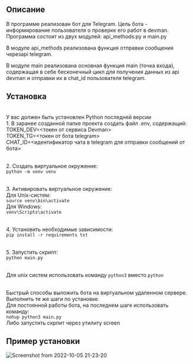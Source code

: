<h2>Описание</h2>
В программе реализован бот для Telegram.
Цель бота - информирование пользователя о проверке его работ в devman.
Программа состоит из двух модулей: api_methods.py и main.py

В модуле api_methods реализована функция отправки сообщения черезapi telegram.

В модуле main реализована основная функция main (точка входа), содержащая в себе бесконечный цикл для получения 
данных из api devman и отправки их в chat_id пользователя telegram.

<h2>Установка</h2>
<br> У вас должен быть установлен Python последней версии
<br>1. В заранее созданной папке проекта создать файл .env, содержащий:
<br>TOKEN_DEV=<токен от сервиса Devman>
<br>TOKEN_TG=<токен от бота telegram>
<br>CHAT_ID=<идентификатор чата в telegram для отправки сообщений от бота>

<br>2. Создать виртуальное окружение:
    <br>`python -m venv venv`
    
<br>3. Активировать виртуальное окружение:
    <br>Для Unix-систем:
    <br>`source venv\bin\activate`
    <br>Для Windows:
    <br>`venv\Scripts\activate`
    
<br>4. Установить необходимые зависимости:
    <br>`pip install -r requirements txt`
    
<br>5. Запустить скрипт:
    <br>`python main.py`
    
<br>Для unix систем использовать команду `python3` вместо `python`

<br>Быстрый способы выложить бота на виртуальном удаленном сервере.
<br>Выполнить те же шаги по установке.
<br>Для постоянной работы бота, на последнем шаге использовать команду:
<br>`nohup python3 main.py`
<br>Либо запустить скрпит через утилиту screen

<h2>Пример установки</h2>

![Screenshot from 2022-10-05 21-23-20](https://user-images.githubusercontent.com/99894266/194118086-0df5736e-f6f0-42f5-9413-1552cd62e592.png)
